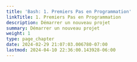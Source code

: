```yaml
---
title: 'Bash: 1. Premiers Pas en Programmation'
linkTitle: 1. Premiers Pas en Programmation
description: Démarrer un nouveau projet
summary: Démarrer un nouveau projet
weight: 1
type: page_chapter
date: 2024-02-29 21:07:03.006780-07:00
lastmod: 2024-04-10 22:36:00.143928-06:00
---
```

